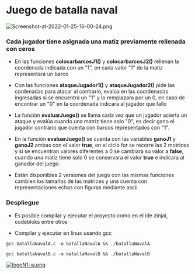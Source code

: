 # Juego de batalla naval

![Screenshot-at-2022-01-25-16-00-24.png](https://i.postimg.cc/mkjpBshG/Screenshot-at-2022-01-25-16-00-24.png)

### Cada jugador tiene asignada una matiz previamente rellenada con ceros

- En las funciones **colocarbarcosJ1()** y **colocarbarcosJ2()** rellenan la coordenada indicada con un "1", en cada valor "1" de la matiz representará un barco

- Con las funciones **ataqueJugador1()** y **ataqueJugador2()** pide las cordenadas para atacar al contrario, evalúa en las coordenadas ingresadas si se encuentra un "1" y lo remplazara por un 0, en caso de encontrar un "0" en la coordenada indicara al jugador que fallo

- La función **evaluarJuego()** se llama cada vez que un jugador acierta un ataque y evalúa cuando una matriz tiene solo "0", es decir gano el jugador contrario que cuenta con barcos representados con "1". 

- En la función **evaluarJuego()** se cuenta con las variables **ganoJ1** y **ganoJ2** ambas con el valor **true**, en el ciclo for se recorre las 2 motrices y si se encuentran valores diferentes a 0 se cambiara su valor a **false**, cuando una matiz tiene solo 0 se conservara el valor **true** e indicara al ganador del juego.

- Están disponibles 2 versiones del juego con las mismas funciones cambien los tamaños de las matrices y una cuenta con representaciones echas con figuras mediante ascii.

### Despliegue

- Es posible compilar y ejecutar el proyecto como en el ide zinjai, codebloks entre otros

- Compilar y ejecutar en linux usando gcc

```
gcc batallaNavalA.c -o batallaNavalA && ./batallaNavalA
```

```
gcc batallaNavalB.c -o batallaNavalB && ./batallaNavalB
```

[![logoN1-w.png](https://i.postimg.cc/bvwkKP8Y/logoN1-w.png)](https://github.com/Hec98)
